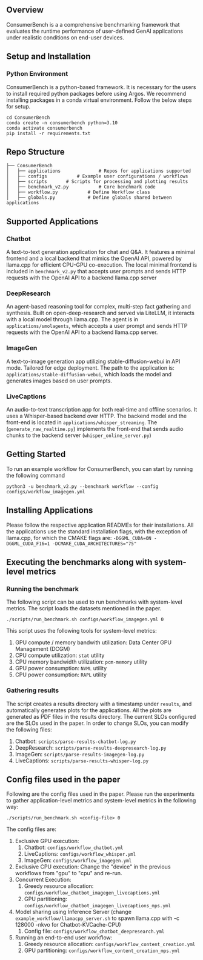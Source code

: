 ## Overview

ConsumerBench is a a comprehensive benchmarking framework that evaluates the runtime performance of user-defined GenAI applications under realistic conditions on end-user devices.

## Setup and Installation

### Python Environment

ConsumerBench is a python-based framework.
It is necessary for the users to install required python packages before using Argos.
We recommend installing packages in a conda virtual environment.
Follow the below steps for setup.

```
cd ConsumerBench
conda create -n consumerbench python=3.10
conda activate consumerbench
pip install -r requirements.txt
```


## Repo Structure

```
├── ConsumerBench
│   ├── applications			  # Repos for applications supported
│   ├── configs			  # Example user configurations / workflows
│   ├── scripts		  # Scripts for processing and plotting results
│   ├── benchmark_v2.py		      # Core benchmark code
│   ├── workflow.py		      # Define Workflow class
│   ├── globals.py		  	  # Define globals shared between applications
```

## Supported Applications

### Chatbot
A text-to-text generation application for chat and Q&A. It features a minimal frontend and a local backend that mimics the OpenAI API, powered by llama.cpp for efficient CPU-GPU co-execution.
The local minimal frontend is included in `benchmark_v2.py` that accepts user prompts and sends HTTP requests with the OpenAI API to a backend llama.cpp server

### DeepResearch
An agent-based reasoning tool for complex, multi-step fact gathering and synthesis. Built on open-deep-research and served via LiteLLM, it interacts with a local model through llama.cpp.
The agent is in `applications/smolagents`, which accepts a user prompt and sends HTTP requests with the OpenAI API to a backend llama.cpp server.

### ImageGen
A text-to-image generation app utilizing stable-diffusion-webui in API mode. Tailored for edge deployment.
The path to the application is: `applications/stable-diffusion-webui`, which loads the model and generates images based on user prompts.

### LiveCaptions
An audio-to-text transcription app for both real-time and offline scenarios. It uses a Whisper-based backend over HTTP. 
The backend model and the front-end is located in `applications/whisper_streaming`. The (`generate_raw_realtime.py`) implements the front-end that sends audio chunks to the backend server (`whisper_online_server.py`)

## Getting Started

To run an example workflow for ConsumerBench, you can start by running the following command

```
python3 -u benchmark_v2.py --benchmark workflow --config configs/workflow_imagegen.yml
```

## Installing Applications

Please follow the respective application READMEs for their installations. All the applications use the standard installation flags, with the exception of llama.cpp, for which the CMAKE flags are: `-DGGML_CUDA=ON -DGGML_CUDA_F16=1 -DCMAKE_CUDA_ARCHITECTURES="75"`

## Executing the benchmarks along with system-level metrics

### Running the benchmark

The following script can be used to run benchmarks with system-level metrics. The script loads the datasets mentioned in the paper. 
```
./scripts/run_benchmark.sh configs/workflow_imagegen.yml 0
```

This script uses the following tools for system-level metrics:
1. GPU compute / memory bandwith utilization: Data Center GPU Management (DCGM)
2. CPU compute utilization: `stat` utility
3. CPU memory bandwidth utilization: `pcm-memory` utility
4. GPU power consumption: `NVML` utility
5. CPU power consumption: `RAPL` utility


### Gathering results

The script creates a results directory with a timestamp under `results`, and automatically generates plots for the applications. 
All the plots are generated as PDF files in the results directory. 
The current SLOs configured are the SLOs used in the paper. In order to change SLOs, you can modify the following files:
1. Chatbot: `scripts/parse-results-chatbot-log.py`
2. DeepResearch: `scripts/parse-results-deepresearch-log.py`
3. ImageGen: `scripts/parse-results-imagegen-log.py`
4. LiveCaptions: `scripts/parse-results-whisper-log.py`

## Config files used in the paper

Following are the config files used in the paper. Please run the experiments to gather application-level metrics and system-level metrics in the following way:
```
./scripts/run_benchmark.sh <config-file> 0
```

The config files are:
1. Exclusive GPU execution:
    1. Chatbot: `configs/workflow_chatbot.yml`
    2. LiveCaptions: `configs/workflow_whisper.yml`
    3. ImageGen: `configs/workflow_imagegen.yml`
2. Exclusive CPU execution: Change the "device" in the previous workflows from "gpu" to "cpu" and re-run. 
3. Concurrent Execution:
    1. Greedy resource allocation: `configs/workflow_chatbot_imagegen_livecaptions.yml`
    2. GPU partitioning: `configs/workflow_chatbot_imagegen_livecaptions_mps.yml`
6. Model sharing using Inference Server (change `example_workflow/llamacpp_server.sh` to spawn llama.cpp with -c 128000 -nkvo for Chatbot-KVCache-CPU)
    1. Config file: `configs/workflow_chatbot_deepresearch.yml`
6. Running an end-to-end user workflow:
    1. Greedy resource allocation: `configs/workflow_content_creation.yml`
    2. GPU partitioning: `configs/workflow_content_creation_mps.yml`
